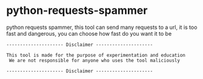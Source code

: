 # python-requests-spammer
python requests spammer, this tool can send many requests to a url, it is too fast and dangerous, you can choose how fast do you want it to be



```fix
--------------------- Disclaimer ---------------------

This tool is made for the purpose of experimentation and education
 We are not responsible for anyone who uses the tool maliciously

--------------------- Disclaimer ---------------------
